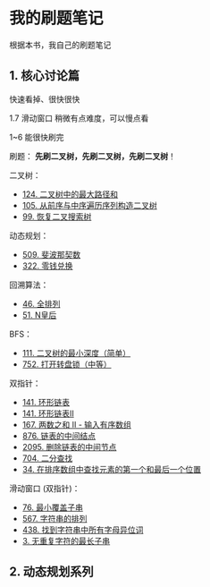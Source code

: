 # 我的刷题笔记 
根据本书，我自己的刷题笔记

## 1. 核心讨论篇
快速看掉、很快很快

1.7 滑动窗口 稍微有点难度，可以慢点看

1~6 能很快刷完


刷题：
**先刷二叉树，先刷二叉树，先刷二叉树**！

二叉树：  
- [124. 二叉树中的最大路径和](https://leetcode-cn.com/problems/binary-tree-maximum-path-sum/)
- [105. 从前序与中序遍历序列构造二叉树](https://leetcode-cn.com/problems/construct-binary-tree-from-preorder-and-inorder-traversal/)
- [99. 恢复二叉搜索树](https://leetcode-cn.com/problems/recover-binary-search-tree/)

动态规划：  
- [509. 斐波那契数](https://leetcode-cn.com/problems/fibonacci-number)
- [322. 零钱兑换](https://leetcode-cn.com/problems/coin-change)

回溯算法：  
- [46. 全排列](https://leetcode-cn.com/problems/permutations)
- [51. N皇后](https://leetcode-cn.com/problems/n-queens)

BFS：  
- [111. 二叉树的最小深度（简单）](https://leetcode-cn.com/problems/minimum-depth-of-binary-tree)
- [752. 打开转盘锁（中等）](https://leetcode-cn.com/problems/open-the-lock)

双指针：  
- [141. 环形链表](https://leetcode-cn.com/problems/linked-list-cycle)
- [141. 环形链表II](https://leetcode-cn.com/problems/linked-list-cycle-ii)
- [167. 两数之和 II - 输入有序数组](https://leetcode-cn.com/problems/two-sum-ii-input-array-is-sorted)
- [876. 链表的中间结点](https://leetcode-cn.com/problems/middle-of-the-linked-list)
- [2095. 删除链表的中间节点](https://leetcode.cn/problems/delete-the-middle-node-of-a-linked-list)
- [704. 二分查找](https://leetcode-cn.com/problems/binary-search)
- [34. 在排序数组中查找元素的第一个和最后一个位置](https://leetcode-cn.com/problems/find-first-and-last-position-of-element-in-sorted-array)

滑动窗口 (双指针)：
- [76. 最小覆盖子串](https://leetcode-cn.com/problems/minimum-window-substring)
- [567. 字符串的排列](https://leetcode-cn.com/problems/permutation-in-string)
- [438. 找到字符串中所有字母异位词](https://leetcode-cn.com/problems/find-all-anagrams-in-a-string)
- [3. 无重复字符的最长子串](https://leetcode-cn.com/problems/longest-substring-without-repeating-characters)


## 2. 动态规划系列


